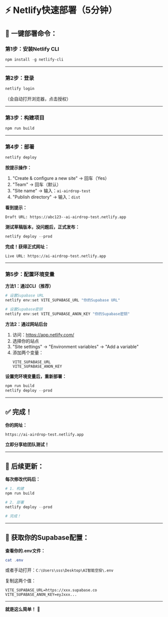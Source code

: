 # ⚡ **Netlify快速部署（5分钟）**

## 🚀 **一键部署命令：**

### **第1步：安装Netlify CLI**

```powershell
npm install -g netlify-cli
```

---

### **第2步：登录**

```powershell
netlify login
```

（会自动打开浏览器，点击授权）

---

### **第3步：构建项目**

```powershell
npm run build
```

---

### **第4步：部署**

```powershell
netlify deploy
```

**按提示操作：**
1. "Create & configure a new site" → 回车（Yes）
2. "Team" → 回车（默认）
3. "Site name" → 输入：`ai-airdrop-test`
4. "Publish directory" → 输入：`dist`

**看到提示：**
```
Draft URL: https://abc123--ai-airdrop-test.netlify.app
```

**测试草稿版本，没问题后，正式发布：**

```powershell
netlify deploy --prod
```

**完成！获得正式网址：**
```
Live URL: https://ai-airdrop-test.netlify.app
```

---

### **第5步：配置环境变量**

**方法1：通过CLI（推荐）**

```powershell
# 设置Supabase URL
netlify env:set VITE_SUPABASE_URL "你的Supabase URL"

# 设置Supabase密钥
netlify env:set VITE_SUPABASE_ANON_KEY "你的Supabase密钥"
```

**方法2：通过网站后台**

1. 访问：https://app.netlify.com/
2. 选择你的站点
3. "Site settings" → "Environment variables" → "Add a variable"
4. 添加两个变量：
   ```
   VITE_SUPABASE_URL
   VITE_SUPABASE_ANON_KEY
   ```

**设置完环境变量后，重新部署：**

```powershell
npm run build
netlify deploy --prod
```

---

## ✅ **完成！**

**你的网址：**
```
https://ai-airdrop-test.netlify.app
```

**立即分享给团队测试！**

---

## 🔧 **后续更新：**

**每次修改代码后：**

```powershell
# 1. 构建
npm run build

# 2. 部署
netlify deploy --prod

# 完成！
```

---

## 📱 **获取你的Supabase配置：**

**查看你的.env文件：**

```powershell
cat .env
```

或者手动打开：`C:\Users\sss\Desktop\AI智能空投\.env`

复制这两个值：
```
VITE_SUPABASE_URL=https://xxx.supabase.co
VITE_SUPABASE_ANON_KEY=eyJxxx...
```

---

**就是这么简单！** 🎉







